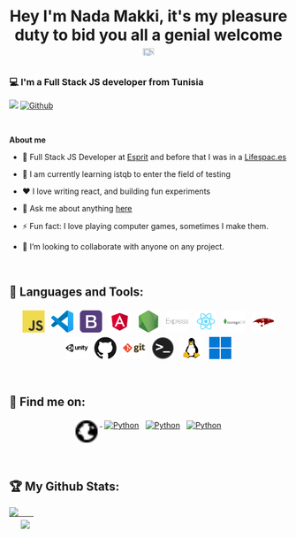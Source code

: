 
<h1 align="center">Hey I'm Nada Makki, it's my pleasure duty to bid you all a genial welcome <img width="20" height="20" src="https://media.giphy.com/media/hvRJCLFzcasrR4ia7z/giphy.gif"></h1>

### 💻 I'm a Full Stack JS developer from Tunisia 
![](https://visitor-badge.laobi.icu/badge?page_id=mekkinada) [![Github](https://img.shields.io/github/followers/mekkinada?label=Followers&logo=Github)](https://github.com/mekkinada)

<br />

**About me**

- 💼 Full Stack JS Developer at [Esprit](https://esprit.tn/) and before that I was in a [Lifespac.es](https://www.lifespac.es/)

- 🔭 I am currently learning istqb to enter the field of testing

- ❤️ I love writing react, and building fun experiments

- 💬 Ask me about anything [here](https://github.com/mekkinada/mekkinada/issues)

- ⚡ Fun fact: I love playing computer games, sometimes I make them.

- 👯 I’m looking to collaborate with anyone on any project.

<br />

## 🧰 Languages and Tools:
<p align="center">
<img src="https://raw.githubusercontent.com/github/explore/80688e429a7d4ef2fca1e82350fe8e3517d3494d/topics/javascript/javascript.png" alt="Javascript" height="40" style="vertical-align:top; margin:4px">
<img src="https://raw.githubusercontent.com/github/explore/80688e429a7d4ef2fca1e82350fe8e3517d3494d/topics/visual-studio-code/visual-studio-code.png" alt="VS Code" height="40" style="vertical-align:top; margin:4px">
<img src="https://raw.githubusercontent.com/github/explore/80688e429a7d4ef2fca1e82350fe8e3517d3494d/topics/bootstrap/bootstrap.png" alt="Bootstrap" height="40" style="vertical-align:top; margin:4px">
<img src="https://raw.githubusercontent.com/github/explore/80688e429a7d4ef2fca1e82350fe8e3517d3494d/topics/angular/angular.png" alt="angular" height="40" style="vertical-align:top; margin:4px">
<img src="https://raw.githubusercontent.com/github/explore/80688e429a7d4ef2fca1e82350fe8e3517d3494d/topics/nodejs/nodejs.png" alt="NodeJS" height="40" style="vertical-align:top; margin:4px">
 <img src="https://raw.githubusercontent.com/github/explore/80688e429a7d4ef2fca1e82350fe8e3517d3494d/topics/express/express.png" alt="express" height="40" style="vertical-align:top; margin:4px">
<img src="https://raw.githubusercontent.com/github/explore/80688e429a7d4ef2fca1e82350fe8e3517d3494d/topics/react/react.png" alt="react" height="40" style="vertical-align:top; margin:4px">
<img src="https://raw.githubusercontent.com/github/explore/80688e429a7d4ef2fca1e82350fe8e3517d3494d/topics/mongodb/mongodb.png" alt="mongodb" height="40" style="vertical-align:top; margin:4px">
<img src="https://raw.githubusercontent.com/github/explore/80688e429a7d4ef2fca1e82350fe8e3517d3494d/topics/mongoose/mongoose.png" alt="mongodb" height="40" style="vertical-align:top; margin:4px">
 <img src="https://raw.githubusercontent.com/github/explore/80688e429a7d4ef2fca1e82350fe8e3517d3494d/topics/unity/unity.png" alt="Unity" height="40" style="vertical-align:top; margin:4px">
<img src="https://raw.githubusercontent.com/github/explore/78df643247d429f6cc873026c0622819ad797942/topics/github/github.png" alt="Github" height="40" style="vertical-align:top; margin:4px">
<img src="https://raw.githubusercontent.com/github/explore/80688e429a7d4ef2fca1e82350fe8e3517d3494d/topics/git/git.png" alt="Git" height="40" style="vertical-align:top; margin:4px">
<img src="https://raw.githubusercontent.com/github/explore/80688e429a7d4ef2fca1e82350fe8e3517d3494d/topics/terminal/terminal.png" alt="Terminal" height="40" style="vertical-align:top; margin:4px">
<img src="https://raw.githubusercontent.com/github/explore/80688e429a7d4ef2fca1e82350fe8e3517d3494d/topics/linux/linux.png" alt="Linux" height="40" style="vertical-align:top; margin:4px" alt="Windows" height="40" style="vertical-align:top; margin:4px">
<img src="https://raw.githubusercontent.com/github/explore/80688e429a7d4ef2fca1e82350fe8e3517d3494d/topics/windows/windows.png" alt="Windows" height="40" style="vertical-align:top; margin:4px">

</p>

<br />


## :email: Find me on:

<!--
[<img align="left" alt="" width="40px" src="https://raw.githubusercontent.com/iconic/open-iconic/master/svg/globe.svg" />][website]
[<img align="left" alt=" | LinkedIn" width="40px" src="https://cdn.jsdelivr.net/npm/simple-icons@v3/icons/linkedin.svg" />][linkedin]
[<img align="left" alt=" | Mail" width="40px" src="https://cdn.jsdelivr.net/npm/simple-icons@v3/icons/gmail.svg" />][mail]
[<img align="left" alt=" | Mail" width="40px" src="https://cdn.jsdelivr.net/npm/simple-icons@v3/icons/codesandbox.svg" />][codesandbox]
-->

<p align="center">
 <a href="" target="_blank" rel="noopener noreferrer"> <img src="https://raw.githubusercontent.com/iconic/open-iconic/master/svg/globe.svg" alt="Python" height="40" style="vertical-align:top; margin:4px"> </a>
<a href="https://www.linkedin.com/in/mekki-nada-58164317b/" target="_blank" rel="noopener noreferrer"><img src="https://cdn.jsdelivr.net/npm/simple-icons@v3/icons/linkedin.svg" alt="Python" height="40" style="vertical-align:top; margin:4px"></a>
<a href="mailto:nadaa.makki@gmail.com"><img src="https://cdn.jsdelivr.net/npm/simple-icons@v3/icons/gmail.svg" alt="Python" height="40" style="vertical-align:top; margin:4px"></a> 
 <a href="https://codesandbox.io/u/nadaa.makki" target="_blank" rel="noopener noreferrer"><img src="https://cdn.jsdelivr.net/npm/simple-icons@v3/icons/codesandbox.svg" alt="Python" height="40" style="vertical-align:top; margin:4px"></a>
  
</p>

<br />





## :trophy: My Github Stats:

<!--
![GitHub stats](https://readme-stats-cfgj2cxdy.vercel.app/api?username=CharalambosIoannou&count_private=true&show_icons=true&theme=tokyonight)
![Top Langs](https://readme-stats-cfgj2cxdy.vercel.app/api/top-langs/?username=CharalambosIoannou&hide=php&theme=tokyonight)
-->
<div>
<a href="https://github-readme-stats.vercel.app/api?username=mekkinada&theme=tokyonight">
  <img  align="left" src="https://github-readme-stats.vercel.app/api?username=mekkinada&theme=tokyonight" />
</a>

 

|  | <a><img align="center" src="https://github-readme-stats.vercel.app/api/top-langs/?username=mekkinada&layout=compact&theme=buefy&hide_border=true" /></a> |
| ------------- | ------------- |
 
</div>








